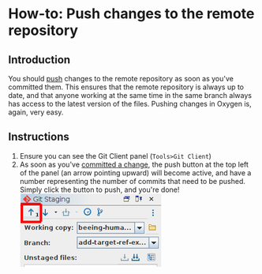 # How-to: Push changes to the remote repository

## Introduction
You should [push](/documentation/guides/10_GitHub_Concepts/10_github_concepts.md#push) changes to the remote repository as soon as you've committed them. This ensures that the remote repository is always up to date, and that anyone working at the same time in the same branch always has access to the latest version of the files. Pushing changes in Oxygen is, again, very easy.

## Instructions
1. Ensure you can see the Git Client panel (`Tools>Git Client`)
1. As soon as you've [committed a change](/documentation/guides/14_stage_commit/14_stage_commit.md), the push button at the top left of the panel (an arrow pointing upward) will become active, and have a number representing the number of commits that need to be pushed. Simply click the button to push, and you're done!
![ready to push](./img/01_ready_to_push.png)